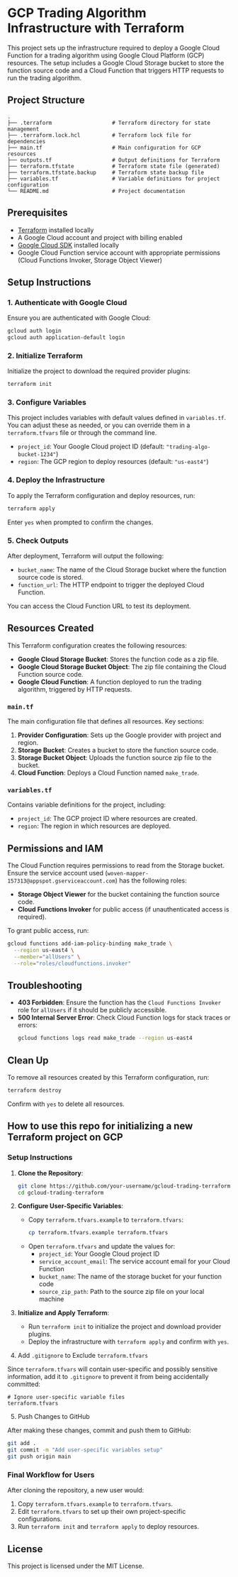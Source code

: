 # GCP Trading Algorithm Infrastructure with Terraform

This project sets up the infrastructure required to deploy a Google Cloud Function for a trading algorithm using Google Cloud Platform (GCP) resources. The setup includes a Google Cloud Storage bucket to store the function source code and a Cloud Function that triggers HTTP requests to run the trading algorithm.

## Project Structure

```
.
├── .terraform                   # Terraform directory for state management
├── .terraform.lock.hcl          # Terraform lock file for dependencies
├── main.tf                      # Main configuration for GCP resources
├── outputs.tf                   # Output definitions for Terraform
├── terraform.tfstate            # Terraform state file (generated)
├── terraform.tfstate.backup     # Terraform state backup file
├── variables.tf                 # Variable definitions for project configuration
└── README.md                    # Project documentation
```

## Prerequisites

- [Terraform](https://www.terraform.io/downloads) installed locally
- A Google Cloud account and project with billing enabled
- [Google Cloud SDK](https://cloud.google.com/sdk/docs/install) installed locally
- Google Cloud Function service account with appropriate permissions (Cloud Functions Invoker, Storage Object Viewer)

## Setup Instructions

### 1. Authenticate with Google Cloud

Ensure you are authenticated with Google Cloud:

```bash
gcloud auth login
gcloud auth application-default login
```

### 2. Initialize Terraform

Initialize the project to download the required provider plugins:

```bash
terraform init
```

### 3. Configure Variables

This project includes variables with default values defined in `variables.tf`. You can adjust these as needed, or you can override them in a `terraform.tfvars` file or through the command line.

- `project_id`: Your Google Cloud project ID (default: `"trading-algo-bucket-1234"`)
- `region`: The GCP region to deploy resources (default: `"us-east4"`)

### 4. Deploy the Infrastructure

To apply the Terraform configuration and deploy resources, run:

```bash
terraform apply
```

Enter `yes` when prompted to confirm the changes.

### 5. Check Outputs

After deployment, Terraform will output the following:

- `bucket_name`: The name of the Cloud Storage bucket where the function source code is stored.
- `function_url`: The HTTP endpoint to trigger the deployed Cloud Function.

You can access the Cloud Function URL to test its deployment.

## Resources Created

This Terraform configuration creates the following resources:

- **Google Cloud Storage Bucket**: Stores the function code as a zip file.
- **Google Cloud Storage Bucket Object**: The zip file containing the Cloud Function source code.
- **Google Cloud Function**: A function deployed to run the trading algorithm, triggered by HTTP requests.

### `main.tf`

The main configuration file that defines all resources. Key sections:

1. **Provider Configuration**: Sets up the Google provider with project and region.
2. **Storage Bucket**: Creates a bucket to store the function source code.
3. **Storage Bucket Object**: Uploads the function source zip file to the bucket.
4. **Cloud Function**: Deploys a Cloud Function named `make_trade`.

### `variables.tf`

Contains variable definitions for the project, including:
- `project_id`: The GCP project ID where resources are created.
- `region`: The region in which resources are deployed.

## Permissions and IAM

The Cloud Function requires permissions to read from the Storage bucket. Ensure the service account used (`woven-mapper-157313@appspot.gserviceaccount.com`) has the following roles:
- **Storage Object Viewer** for the bucket containing the function source code.
- **Cloud Functions Invoker** for public access (if unauthenticated access is required).

To grant public access, run:

```bash
gcloud functions add-iam-policy-binding make_trade \
  --region us-east4 \
  --member="allUsers" \
  --role="roles/cloudfunctions.invoker"
```

## Troubleshooting

- **403 Forbidden**: Ensure the function has the `Cloud Functions Invoker` role for `allUsers` if it should be publicly accessible.
- **500 Internal Server Error**: Check Cloud Function logs for stack traces or errors:
  ```bash
  gcloud functions logs read make_trade --region us-east4
  ```

## Clean Up

To remove all resources created by this Terraform configuration, run:

```bash
terraform destroy
```

Confirm with `yes` to delete all resources.

## How to use this repo for initializing a new Terraform project on GCP

### Setup Instructions

1. **Clone the Repository**:
   ```bash
   git clone https://github.com/your-username/gcloud-trading-terraform.git
   cd gcloud-trading-terraform
   ```

2. **Configure User-Specific Variables**:
   - Copy `terraform.tfvars.example` to `terraform.tfvars`:
     ```bash
     cp terraform.tfvars.example terraform.tfvars
     ```
   - Open `terraform.tfvars` and update the values for:
     - `project_id`: Your Google Cloud project ID
     - `service_account_email`: The service account email for your Cloud Function
     - `bucket_name`: The name of the storage bucket for your function code
     - `source_zip_path`: Path to the source zip file on your local machine

3. **Initialize and Apply Terraform**:
   - Run `terraform init` to initialize the project and download provider plugins.
   - Deploy the infrastructure with `terraform apply` and confirm with `yes`.

4. Add `.gitignore` to Exclude `terraform.tfvars`

Since `terraform.tfvars` will contain user-specific and possibly sensitive information, add it to `.gitignore` to prevent it from being accidentally committed:

```plaintext
# Ignore user-specific variable files
terraform.tfvars
```

5. Push Changes to GitHub

After making these changes, commit and push them to GitHub:

```bash
git add .
git commit -m "Add user-specific variables setup"
git push origin main
```

### Final Workflow for Users

After cloning the repository, a new user would:

1. Copy `terraform.tfvars.example` to `terraform.tfvars`.
2. Edit `terraform.tfvars` to set up their own project-specific configurations.
3. Run `terraform init` and `terraform apply` to deploy resources.

## License

This project is licensed under the MIT License.
```
